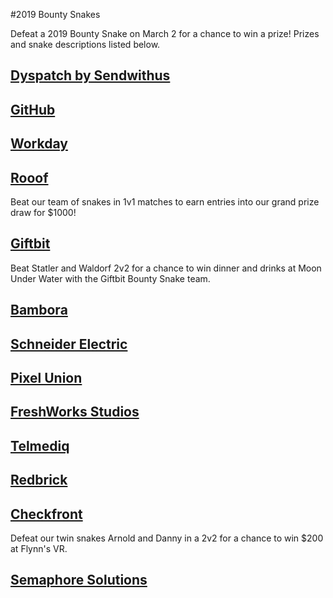 #2019 Bounty Snakes

Defeat a 2019 Bounty Snake on March 2 for a chance to win a prize! Prizes and snake descriptions listed below. 

## [Dyspatch by Sendwithus](https://www.dyspatch.io/sendwithus/)


## [GitHub](https://github.com/)


## [Workday](https://www.workday.com/en-ca/homepage.html)


## [Rooof](https://www.rooof.com/)
Beat our team of snakes in 1v1 matches to earn entries into our grand prize draw for $1000!

## [Giftbit](https://www.giftbit.com/)
Beat Statler and Waldorf 2v2 for a chance to win dinner and drinks at Moon Under Water with the Giftbit Bounty Snake team.


## [Bambora](https://www.bambora.com/en/ca/)


## [Schneider Electric](https://www.schneider-electric.ca/en/about-us/careers/overview.jsp)


## [Pixel Union](https://www.pixelunion.net/)


## [FreshWorks Studios](https://freshworks.io/)


## [Telmediq](https://www.telmediq.com/)


## [Redbrick](https://rdbrck.com/)


## [Checkfront](https://www.checkfront.com/)
Defeat our twin snakes Arnold and Danny in a 2v2 for a chance to win $200 at Flynn's VR.


## [Semaphore Solutions](https://semaphoresolutions.com/)

